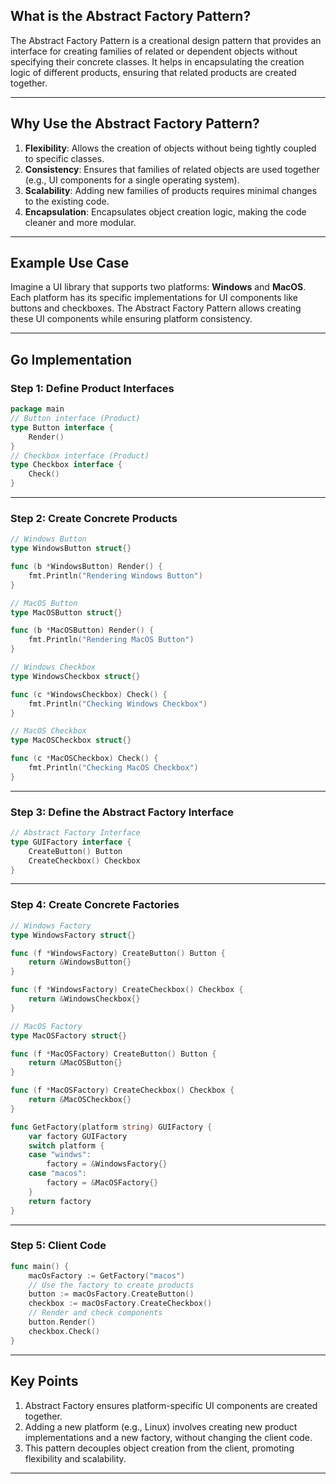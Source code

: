## **What is the Abstract Factory Pattern?**

The Abstract Factory Pattern is a creational design pattern that provides an interface for creating families of related or dependent objects without specifying their concrete classes. It helps in encapsulating the creation logic of different products, ensuring that related products are created together.

---

## **Why Use the Abstract Factory Pattern?**

1. **Flexibility**: Allows the creation of objects without being tightly coupled to specific classes.
2. **Consistency**: Ensures that families of related objects are used together (e.g., UI components for a single operating system).
3. **Scalability**: Adding new families of products requires minimal changes to the existing code.
4. **Encapsulation**: Encapsulates object creation logic, making the code cleaner and more modular.

---

## **Example Use Case**

Imagine a UI library that supports two platforms: **Windows** and **MacOS**. Each platform has its specific implementations for UI components like buttons and checkboxes. The Abstract Factory Pattern allows creating these UI components while ensuring platform consistency.

---

## **Go Implementation**

### **Step 1: Define Product Interfaces**

```go
package main
// Button interface (Product)
type Button interface {
	Render()
}
// Checkbox interface (Product)
type Checkbox interface {
	Check()
}
```

---

### **Step 2: Create Concrete Products**

```go
// Windows Button
type WindowsButton struct{}

func (b *WindowsButton) Render() {
	fmt.Println("Rendering Windows Button")
}

// MacOS Button
type MacOSButton struct{}

func (b *MacOSButton) Render() {
	fmt.Println("Rendering MacOS Button")
}

// Windows Checkbox
type WindowsCheckbox struct{}

func (c *WindowsCheckbox) Check() {
	fmt.Println("Checking Windows Checkbox")
}

// MacOS Checkbox
type MacOSCheckbox struct{}

func (c *MacOSCheckbox) Check() {
	fmt.Println("Checking MacOS Checkbox")
}
```

---

### **Step 3: Define the Abstract Factory Interface**

```go
// Abstract Factory Interface
type GUIFactory interface {
	CreateButton() Button
	CreateCheckbox() Checkbox
}
```

---

### **Step 4: Create Concrete Factories**

```go
// Windows Factory
type WindowsFactory struct{}

func (f *WindowsFactory) CreateButton() Button {
	return &WindowsButton{}
}

func (f *WindowsFactory) CreateCheckbox() Checkbox {
	return &WindowsCheckbox{}
}

// MacOS Factory
type MacOSFactory struct{}

func (f *MacOSFactory) CreateButton() Button {
	return &MacOSButton{}
}

func (f *MacOSFactory) CreateCheckbox() Checkbox {
	return &MacOSCheckbox{}
}

func GetFactory(platform string) GUIFactory {
	var factory GUIFactory
	switch platform {
	case "windws":
		factory = &WindowsFactory{}
	case "macos":
		factory = &MacOSFactory{}
	}
	return factory
}
```

---

### **Step 5: Client Code**

```go
func main() {
	macOsFactory := GetFactory("macos")
	// Use the factory to create products
	button := macOsFactory.CreateButton()
	checkbox := macOsFactory.CreateCheckbox()
	// Render and check components
	button.Render()
	checkbox.Check()
}
```

---

## **Key Points**

1. Abstract Factory ensures platform-specific UI components are created together.
2. Adding a new platform (e.g., Linux) involves creating new product implementations and a new factory, without changing the client code.
3. This pattern decouples object creation from the client, promoting flexibility and scalability.

---
